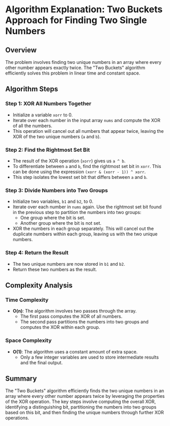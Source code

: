 # Algorithm Explanation: Two Buckets Approach for Finding Two Single Numbers

## Overview
The problem involves finding two unique numbers in an array where every other number appears exactly twice. The "Two Buckets" algorithm efficiently solves this problem in linear time and constant space.

## Algorithm Steps

### Step 1: XOR All Numbers Together
- Initialize a variable `xorr` to 0.
- Iterate over each number in the input array `nums` and compute the XOR of all the numbers.
- This operation will cancel out all numbers that appear twice, leaving the XOR of the two unique numbers (`a` and `b`).

### Step 2: Find the Rightmost Set Bit
- The result of the XOR operation (`xorr`) gives us `a ^ b`.
- To differentiate between `a` and `b`, find the rightmost set bit in `xorr`. This can be done using the expression `(xorr & (xorr - 1)) ^ xorr`.
- This step isolates the lowest set bit that differs between `a` and `b`.

### Step 3: Divide Numbers into Two Groups
- Initialize two variables, `b1` and `b2`, to 0.
- Iterate over each number in `nums` again. Use the rightmost set bit found in the previous step to partition the numbers into two groups:
  - One group where the bit is set.
  - Another group where the bit is not set.
- XOR the numbers in each group separately. This will cancel out the duplicate numbers within each group, leaving us with the two unique numbers.

### Step 4: Return the Result
- The two unique numbers are now stored in `b1` and `b2`.
- Return these two numbers as the result.

## Complexity Analysis

### Time Complexity
- **O(n)**: The algorithm involves two passes through the array.
  - The first pass computes the XOR of all numbers.
  - The second pass partitions the numbers into two groups and computes the XOR within each group.

### Space Complexity
- **O(1)**: The algorithm uses a constant amount of extra space.
  - Only a few integer variables are used to store intermediate results and the final output.

## Summary
The "Two Buckets" algorithm efficiently finds the two unique numbers in an array where every other number appears twice by leveraging the properties of the XOR operation. The key steps involve computing the overall XOR, identifying a distinguishing bit, partitioning the numbers into two groups based on this bit, and then finding the unique numbers through further XOR operations.
